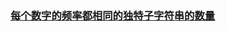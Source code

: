 ### [每个数字的频率都相同的独特子字符串的数量](https://leetcode-cn.com/problems/unique-substrings-with-equal-digit-frequency)

